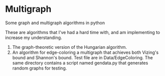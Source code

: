 # Multigraph
Some graph and multigraph algorithms in python

These are algorithms that I've had a hard time
with, and am implementing to increase my
understanding.

1. The graph-theoretic version of the Hungarian algorithm.
2. An algorithm for edge-coloring a multigraph that achieves both Vizing's bound
   and Shannon's bound.  Test file are in Data/EdgeColoring.  The same directory
   contains a script named gendata.py that generates random graphs for testing.

